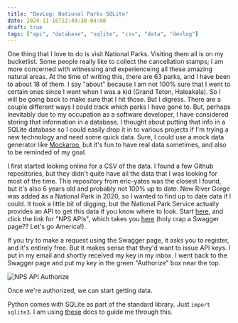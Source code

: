 ```yaml
---
title: "DevLog: National Parks SQLite"
date: 2024-11-16T12:49:30-04:00
draft: true
tags: ["api", "database", "sqlite", "csv", "data", "devlog"]
---
```

One thing that I love to do is visit National Parks. Visiting them all is on my bucketlist. Some people really like to collect the cancellation stamps; I am more concerned with witnessing and experienceing all these amazing natural areas. At the time of writing this, there are 63 parks, and I have been to about 18 of them. I say "about" because I am not 100% sure that I went to certain ones since I went when I was a kid (Grand Teton, Haleakala). So I will be going back to make sure that I hit those. But I digress. There are a couple different ways I could track which parks I have gone to. But, perhaps inevitably due to my occupation as a software developer, I have considered storing that information in a database. I thought about putting that info in a SQLite database so I could easily drop it in to various projects if I'm trying a new technology and need some quick data. Sure, I could use a mock data generator like [Mockaroo](https://www.mockaroo.com/), but it's fun to have real data sometimes, and also to be reminded of my goal.

I first started looking online for a CSV of the data. I found a few Github repositories, but they didn't quite have all the data that I was looking for most of the time. This repository from eric-yates was the closest I found, but it's also 6 years old and probably not 100% up to date. New River Gorge was added as a National Park in 2020, so I wanted to find up to date data if I could. It took a little bit of digging, but the National Park Service actually provides an API to get this data if you know where to look. Start [here](https://www.nps.gov/subjects/science/science-data.htm), and click the link for "NPS APIs", which takes you [here](https://www.nps.gov/subjects/developer/api-documentation.htm) (holy crap a Swagger page?? Let's go America!).

If you try to make a request using the Swagger page, it asks you to register, and it's entirely free. But it makes sense that they'd want to issue API keys. I put in my email and shortly received my key in my inbox. I went back to the Swagger page and put my key in the green "Authorize" box near the top.

![NPS API Authorize](/posts/devlog-nationalparks-sqlite/nps-api-auth.png "NPS API Authorize")

Once we're authorized, we can start getting data.

Python comes with SQLite as part of the standard library. Just `import sqlite3`. I am using [these](https://docs.python.org/3/library/sqlite3.html) docs to guide me through this. 